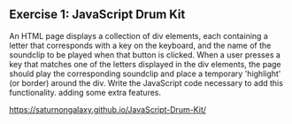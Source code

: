 ## Exercise 1: JavaScript Drum Kit

An HTML page displays a collection of div elements, each containing a letter that corresponds with a key on the keyboard, and the name of the soundclip to be played when that button is clicked. When a user presses a key that matches one of the letters displayed in the div elements, the page should play the corresponding soundclip and place a temporary 'highlight' (or border) around the div. Write the JavaScript code necessary to add this functionality.
adding some extra features.


https://saturnongalaxy.github.io/JavaScript-Drum-Kit/
